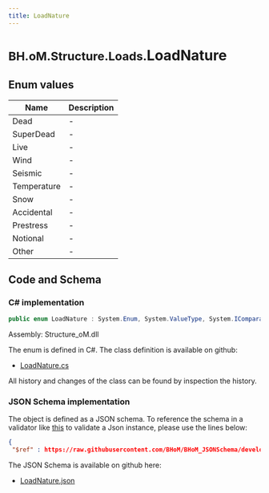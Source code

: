 ```yaml
---
title: LoadNature
---
```


# <small>BH.oM.Structure.Loads.</small>**LoadNature**



## Enum values

| Name            | Description                                                    |
|-----------------|----------------------------------------------------------------|
| Dead |  -  |
| SuperDead |  -  |
| Live |  -  |
| Wind |  -  |
| Seismic |  -  |
| Temperature |  -  |
| Snow |  -  |
| Accidental |  -  |
| Prestress |  -  |
| Notional |  -  |
| Other |  -  |


## Code and Schema

### C# implementation

``` C# title="C#"
public enum LoadNature : System.Enum, System.ValueType, System.IComparable, System.ISpanFormattable, System.IFormattable, System.IConvertible
```

Assembly: Structure_oM.dll

The enum is defined in C#. The class definition is available on github:

- [LoadNature.cs](https://github.com/BHoM/BHoM/blob/develop/Structure_oM/Loads\Enums\LoadNature.cs)

All history and changes of the class can be found by inspection the history.
### JSON Schema implementation

The object is defined as a JSON schema. To reference the schema in a validator like [this](https://www.jsonschemavalidator.net/) to validate a Json instance, please use the lines below:

``` json title="JSON Schema"
{
 "$ref" : https://raw.githubusercontent.com/BHoM/BHoM_JSONSchema/develop/Structure_oM/Loads/LoadNature.json}
```

The JSON Schema is available on github here:

- [LoadNature.json](https://github.com/BHoM/BHoM_JSONSchema/blob/develop/Structure_oM/Loads/LoadNature.json)

